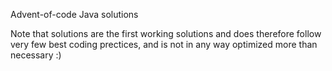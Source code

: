 Advent-of-code Java solutions

Note that solutions are the first working solutions and does therefore follow very few best coding prectices, and is not in any way optimized more than necessary :)
